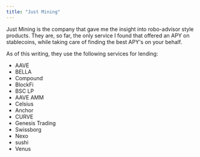 ```yaml
---
title: "Just Mining"
---
```


Just Mining is the company that gave me the insight into robo-advisor style products.
They are, so far, the only service I found that offered an APY on stablecoins, while taking care of finding the best APY's on your behalf.

As of this writing, they use the following services for lending:
+ AAVE
+ BELLA
+ Compound
+ BlockFi
+ BSC LP
+ AAVE AMM
+ Celsius
+ Anchor
+ CURVE
+ Genesis Trading
+ Swissborg
+ Nexo
+ sushi
+ Venus